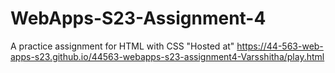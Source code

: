 # WebApps-S23-Assignment-4
A practice assignment for HTML with CSS
"Hosted at" https://44-563-web-apps-s23.github.io/44563-webapps-s23-assignment4-Varsshitha/play.html
